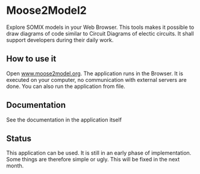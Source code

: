 # Moose2Model2
Explore SOMIX models in your Web Browser. This tools makes it possible to draw diagrams of code similar to Circuit Diagrams of electic circuits. It shall support developers during their daily work.

## How to use it
Open www.moose2model.org. The application runs in the Browser. It is executed on your computer, no communication with external servers are done. You can also run the application from file. 

## Documentation
See the documentation in the application itself

## Status
This application can be used. It is still in an early phase of implementation. Some things are therefore simple or ugly. This will be fixed in the next month.

